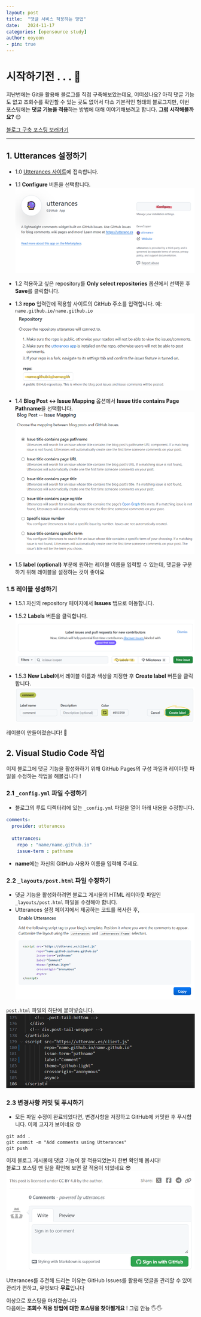 ```yaml
---
layout: post
title:  "댓글 서비스 적용하는 방법"
date:   2024-11-17
categories: [opensource study]
author: eoyeon
- pin: true
---
```


# 시작하기전 . . . 💌

지난번에는 Git을 활용해 블로그를 직접 구축해보았는데요, 어떠셨나요? 아직 댓글 기능도 없고 조회수를 확인할 수 있는 곳도 없어서 다소 기본적인 형태의 블로그지만, 이번 포스팅에는 **댓글 기능을 적용**하는 방법에 대해 이야기해보려고 합니다. **그럼 시작해볼까요?** 😊

[블로그 구축 포스팅 보러가기](https://eo-yeon.github.io/posts/first/)

---

## 1. Utterances 설정하기
- 1.0 [Utterances 사이트](https://github.com/apps/utterances)에 접속합니다.
- 1.1 **Configure** 버튼을 선택합니다. 
![Configure 버튼](/assets/img/2024-11-11-comment_1.PNG)

- 1.2 적용하고 싶은 repository를 **Only select repositories** 옵션에서 선택한 후 **Save**를 클릭합니다.
- 1.3 **repo** 입력란에 적용할 사이트의 GitHub 주소를 입력합니다. 예: `name.github.io/name.github.io` 
![repo 입력 예시](/assets/img/2024-11-11-comment_2.PNG)

- 1.4 **Blog Post <-> Issue Mapping** 옵션에서 **Issue title contains Page Pathname**을 선택합니다. 
![Issue Mapping 설정](/assets/img/2024-11-11-comment_3.PNG)

- 1.5 **label (optional)** 부분에 원하는 레이블 이름을 입력할 수 있는데, 댓글을 구분하기 위해 레이블을 설정하는 것이 좋아요

### 1.5 레이블 생성하기
- 1.5.1 자신의 repository 페이지에서 **Issues** 탭으로 이동합니다.
- 1.5.2 **Labels** 버튼을 클릭합니다. 
![Labels 버튼](/assets/img/2024-11-11-comment_4.PNG)

- 1.5.3 **New Label**에서 레이블 이름과 색상을 지정한 후 **Create label** 버튼을 클릭합니다.  
![레이블 생성](/assets/img/2024-11-11-comment_5.PNG)

레이블이 만들어졌습니다! 💨


## 2. Visual Studio Code 작업
이제 블로그에 댓글 기능을 활성화하기 위해 GitHub Pages의 구성 파일과 레이아웃 파일을 수정하는 작업을 해볼겁니다 !

### 2.1 `_config.yml` 파일 수정하기
- 블로그의 루트 디렉터리에 있는 `_config.yml` 파일을 열어 아래 내용을 수정합니다.

```yaml
comments:
  provider: utterances

  utterances:
    repo : "name/name.github.io"
    issue-term : pathname
```
- **name**에는 자신의 GitHub 사용자 이름을 입력해 주세요.

### 2.2 `_layouts/post.html` 파일 수정하기
- 댓글 기능을 활성화하려면 블로그 게시물의 HTML 레이아웃 파일인 `_layouts/post.html` 파일을 수정해야 합니다.
- Utterances 설정 페이지에서 제공하는 코드를 복사한 후,  
![복사할 코드 예시](/assets/img/2024-11-11-comment_6.PNG)

 `post.html` 파일의 하단에 붙여넣습니다.  
 ![코드 붙여넣기](/assets/img/2024-11-11-comment_7.PNG)


### 2.3 변경사항 커밋 및 푸시하기
- 모든 파일 수정이 완료되었다면, 변경사항을 저장하고 GitHub에 커밋한 후 푸시합니다. 이제 고지가 보이네요 😚

```shell
git add .
git commit -m "Add comments using Utterances"
git push
```

이제 블로그 게시물에 댓글 기능이 잘 적용되었는지 한번 확인해 봅시다!  
블로그 포스팅 맨 밑을 확인해 보면 잘 적용이 되었네요 😎  
![댓글 적용](/assets/img/2024-11-11-comment_8.PNG)

Utterances를 추천해 드리는 이유는 GitHub Issues를 활용해 댓글을 관리할 수 있어 관리가 편하고, 무엇보다 **무료**입니다 

이상으로 포스팅을 마치겠습니다  
다음에는 **조회수 적용 방법에 대한 포스팅을 찾아뵐게요** ! 그럼 안뇽 🖐🖐